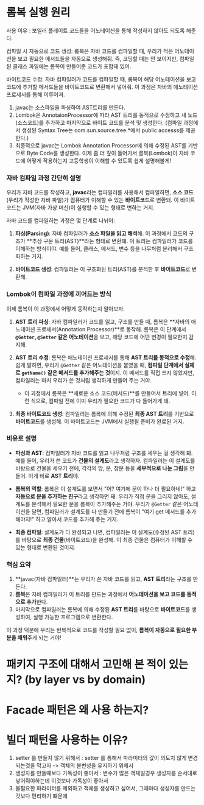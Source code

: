 # 롬복 실행 원리
사용 이유 : 보일러 플레이트 코드들을 어노테이션을 통해 작성하지 않아도 되도록 해준다.

컴파일 시 자동으로 코드 생성: 롬복은 자바 코드를 컴파일할 때, 우리가 적은 어노테이션을 보고 필요한 메서드들을 자동으로 생성해줘. 즉, 코딩할 때는 안 보이지만, 컴파일된 클래스 파일에는 롬복이 만들어준 코드가 포함돼 있어.

바이트코드 수정: 자바 컴파일러가 코드를 컴파일할 때, 롬복이 해당 어노테이션을 보고 코드에 추가할 메서드들을 바이트코드로 변환해서 넣어줘. 이 과정은 자바의 애노테이션 프로세서를 통해 이루어져.

1. javac는 소스파일을 파싱하여 AST트리를 만든다. 
2. Lombok은 AnnotaionProcessor에 따라 AST 트리를 동적으로 수정하고 새 노드(소스코드)를 추가하고 마지막으로 바이트 코드를 분석 및 생성한다.
(컴파일 과정에서 생성된 Syntax Tree는 com.sun.source.tree.*에서 public accesss를 제공한다.)
3. 최종적으로 javac는 Lombok Annotation Processor에 의해 수정된 AST를 기반으로 Byte Code를 생성한다.
   이제 좀 더 깊이 들어가서 롬복(Lombok)이 자바 코드에 어떻게 작용하는지 고등학생이 이해할 수 있도록 쉽게 설명해볼게!

### 자바 컴파일 과정 간단히 설명

우리가 자바 코드를 작성하고, **javac**라는 컴파일러를 사용해서 컴파일하면, **소스 코드**(우리가 작성한 자바 파일)가 컴퓨터가 이해할 수 있는 **바이트코드**로 변환돼. 이 바이트코드는 JVM(자바 가상 머신)이 실행할 수 있는 형태로 변하는 거지.

자바 코드를 컴파일하는 과정은 몇 단계로 나뉘어:
1. **파싱(Parsing)**: 자바 컴파일러가 **소스 파일을 읽고 해석**해. 이 과정에서 코드의 구조가 **추상 구문 트리(AST)**라는 형태로 변환돼. 이 트리는 컴파일러가 코드를 이해하는 방식이야. 예를 들어, 클래스, 메서드, 변수 등을 나무처럼 분리해서 구조화하는 거지.

2. **바이트코드 생성**: 컴파일러는 이 구조화된 트리(AST)를 분석한 후 **바이트코드**로 변환해.

### Lombok이 컴파일 과정에 끼어드는 방식

이제 롬복이 이 과정에서 어떻게 동작하는지 알아보자.

1. **AST 트리 파싱**: 자바 컴파일러가 코드를 읽고, 구조를 만들 때, 롬복은 **자바의 애노테이션 프로세서(Annotation Processor)**로 동작해. 롬복은 이 단계에서 **`@Getter`, `@Setter` 같은 어노테이션**을 보고, 해당 코드에 어떤 변경이 필요한지 감지해.

2. **AST 트리 수정**: 롬복은 애노테이션 프로세서를 통해 **AST 트리를 동적으로 수정**해. 쉽게 말하면, 우리가 `@Getter` 같은 어노테이션을 붙였을 때, **컴파일 단계에서 실제로 `getName()` 같은 메서드를 추가해주는 것**이지. 이 메서드를 직접 쓰지 않았지만, 컴파일러는 마치 우리가 쓴 것처럼 생각하게 만들어 주는 거야.

    - 이 과정에서 롬복은 **새로운 소스 코드(메서드)**를 만들어서 트리에 넣어. 이런 식으로, 컴파일 전에 이미 우리가 필요한 코드가 다 들어가게 돼.

3. **최종 바이트코드 생성**: 컴파일러는 롬복에 의해 수정된 **최종 AST 트리**를 기반으로 **바이트코드**를 생성해. 이 바이트코드는 JVM에서 실행될 준비가 완료된 거지.

### 비유로 설명

- **파싱과 AST**: 컴파일러가 자바 코드를 읽고 나무처럼 구조를 세우는 걸 생각해 봐. 예를 들어, 우리가 쓴 코드가 **건물의 설계도**라고 생각하자. 컴파일러는 이 설계도를 바탕으로 건물을 세우기 전에, 각각의 방, 문, 창문 등을 **세부적으로 나눈 그림**을 만들어. 이게 바로 **AST 트리**야.

- **롬복의 역할**: 롬복은 이 설계도를 보면서 "어? 여기에 문이 하나 더 필요하네!" 하고 **자동으로 문을 추가하는 친구**라고 생각하면 돼. 우리가 직접 문을 그리지 않아도, 설계도를 분석해서 필요한 문을 롬복이 추가해주는 거야. 우리가 `@Getter` 같은 어노테이션을 달면, 컴파일러가 설계도를 다 만들기 전에 롬복이 "여기 get 메서드를 추가해야지!" 하고 알아서 코드를 추가해 주는 거지.

- **최종 컴파일**: 설계도가 다 완성되고 나면, 컴파일러는 이 설계도(수정된 AST 트리)를 바탕으로 **최종 건물**(바이트코드)을 완성해. 이 최종 건물은 컴퓨터가 이해할 수 있는 형태로 변환된 것이지.

### 핵심 요약
1. **javac(자바 컴파일러)**는 우리가 쓴 자바 코드를 읽고, **AST 트리**라는 구조를 만든다.
2. **롬복**은 자바 컴파일러가 이 트리를 만드는 과정에서 **어노테이션을 보고 코드를 동적으로 추가**한다.
3. 마지막으로 컴파일러는 롬복에 의해 수정된 **AST 트리**를 바탕으로 **바이트코드**를 생성하여, 실행 가능한 프로그램으로 변환한다.

이 과정 덕분에 우리는 반복적으로 코드를 작성할 필요 없이, **롬복이 자동으로 필요한 부분을 채워**주게 되는 거야!

# 패키지 구조에 대해서 고민해 본 적이 있는지? (by layer vs by domain)

# Facade 패턴은 왜 사용 하는지?

# 빌더 패턴을 사용하는 이유?
1. setter 를 만들지 않기 위해서 : setter 를 통해서 파라미터의 값이 의도치 않게 변경되는것을 막고자 -> 객체의 불변성을 유지하기 위해서
2. 생성자를 만들때보다 가독성이 좋아서 : 변수가 많은 객체일경우 생성자를 순서대로 넣어줘야하는데 이것보다 가독성이 좋아서
3. 불필요한 파라미터를 제외하고 객체를 생성하고 싶어서, 그때마다 생성자를 만드는것보다 편리하기 떄문에